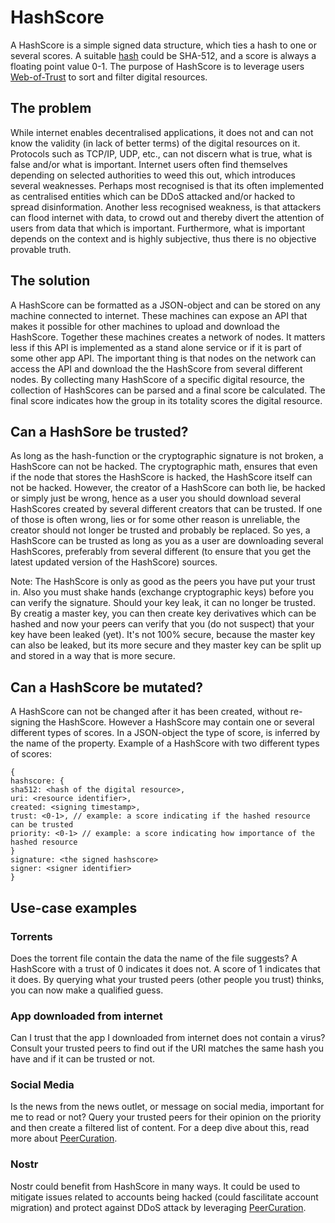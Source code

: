 # HashScore

A HashScore is a simple signed data structure, which ties a hash to one or several scores. A suitable [hash](https://en.wikipedia.org/wiki/Cryptographic_hash_function) could be SHA-512, and a score is always a floating point value 0-1. The purpose of HashScore is to leverage users [Web-of-Trust](https://en.wikipedia.org/wiki/Web_of_trust) to sort and filter digital resources.

## The problem
While internet enables decentralised applications, it does not and can not know the validity (in lack of better terms) of the digital resources on it. Protocols such as TCP/IP, UDP, etc., can not discern what is true, what is false and/or what is important. Internet users often find themselves depending on selected authorities to weed this out, which introduces several weaknesses. Perhaps most recognised is that its often implemented as centralised entities which can be DDoS attacked and/or hacked to spread disinformation. Another less recognised weakness, is that attackers can flood internet with data, to crowd out and thereby divert the attention of users from data that which is important. Furthermore, what is important depends on the context and is highly subjective, thus there is no objective provable truth.

## The solution
A HashScore can be formatted as a JSON-object and can be stored on any machine connected to internet. These machines can expose an API that makes it possible for other machines to upload and download the HashScore. Together these machines creates a network of nodes. It matters less if this API is implemented as a stand alone service or if it is part of some other app API. The important thing is that nodes on the network can access the API and download the the HashScore from several different nodes. By collecting many HashScore of a specific digital resource, the collection of HashScores can be parsed and a final score be calculated. The final score indicates how the group in its totality scores the digital resource.

## Can a HashSore be trusted?
As long as the hash-function or the cryptographic signature is not broken, a HashScore can not be hacked. The cryptographic math, ensures that even if the node that stores the HashScore is hacked, the HashScore itself can not be hacked. However, the creator of a HashScore can both lie, be hacked or simply just be wrong, hence as a user you should download several HashScores created by several different creators that can be trusted. If one of those is often wrong, lies or for some other reason is unreliable, the creator should not longer be trusted and probably be replaced. So yes, a HashScore can be trusted as long as you as a user are downloading several HashScores, preferably from several different (to ensure that you get the latest updated version of the HashScore) sources.

Note: The HashScore is only as good as the peers you have put your trust in. Also you must shake hands (exchange cryptographic keys) before you can verify the signature. Should your key leak, it can no longer be trusted. By creatig a master key, you can then create key derivatives which can be hashed and now your peers can verify that you (do not suspect) that your key have been leaked (yet). It's not 100% secure, because the master key can also be leaked, but its more secure and they master key can be split up and stored in a way that is more secure.  

## Can a HashScore be mutated?
A HashScore can not be changed after it has been created, without re-signing the HashScore. However a HashScore may contain one or several different types of scores. In a JSON-object the type of score, is inferred by the name of the property. Example of a HashScore with two different types of scores:
```
{
hashscore: {
sha512: <hash of the digital resource>,
uri: <resource identifier>,
created: <signing timestamp>,
trust: <0-1>, // example: a score indicating if the hashed resource can be trusted
priority: <0-1> // example: a score indicating how importance of the hashed resource
}
signature: <the signed hashscore>
signer: <signer identifier>
}
```

## Use-case examples

### Torrents
Does the torrent file contain the data the name of the file suggests? A HashScore with a trust of 0 indicates it does not. A score of 1 indicates that it does. By querying what your trusted peers (other people you trust) thinks, you can now make a qualified guess.

### App downloaded from internet
Can I trust that the app I downloaded from internet does not contain a virus? Consult your trusted peers to find out if the URI matches the same hash you have and if it can be trusted or not.

### Social Media
Is the news from the news outlet, or message on social media, important for me to read or not? Query your trusted peers for their opinion on the priority and then create a filtered list of content. For a deep dive about this, read more about [PeerCuration](https://github.com/baumbit/peercuration).

### Nostr
Nostr could benefit from HashScore in many ways. It could be used to mitigate issues related to accounts being hacked (could fascilitate account migration) and protect against DDoS attack by leveraging [PeerCuration](https://github.com/baumbit/peercuration).
